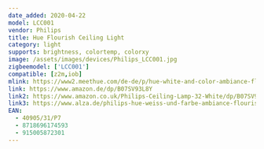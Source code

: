 ```yaml
---
date_added: 2020-04-22
model: LCC001
vendor: Philips
title: Hue Flourish Ceiling Light
category: light
supports: brightness, colortemp, colorxy
image: /assets/images/devices/Philips_LCC001.jpg
zigbeemodel: ['LCC001']
compatible: [z2m,iob]
mlink: https://www2.meethue.com/de-de/p/hue-white-and-color-ambiance-flourish-deckenleuchte/4090531P9
link: https://www.amazon.de/dp/B07SV93L8Y
link2: https://www.amazon.co.uk/Philips-Ceiling-Lamp-32-White/dp/B07SV93L8Y
link3: https://www.alza.de/philips-hue-weiss-und-farbe-ambiance-flourish-40905-31-p7-d5678378.htm
EAN:
  - 40905/31/P7
  - 8718696174593
  - 915005872301
---
```

